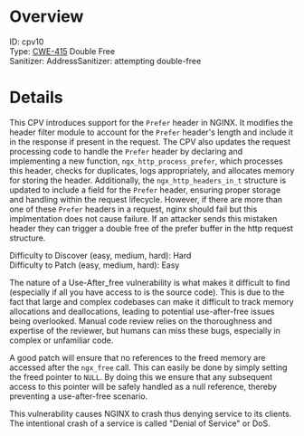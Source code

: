 # Overview

ID: cpv10<br>
Type: [CWE-415](https://cwe.mitre.org/data/definitions/415.html) Double Free<br>
Sanitizer: AddressSanitizer: attempting double-free<br>

# Details

This CPV introduces support for the `Prefer` header in NGINX. It modifies the header filter module to account for the `Prefer` header's length and include it in the response if present in the request. The CPV also updates the request processing code to handle the `Prefer` header by declaring and implementing a new function, `ngx_http_process_prefer`, which processes this header, checks for duplicates, logs appropriately, and allocates memory for storing the header. Additionally, the `ngx_http_headers_in_t` structure is updated to include a field for the `Prefer` header, ensuring proper storage and handling within the request lifecycle. However, if there are more than one of these `Prefer` headers in a request, nginx should fail but this implmentation does not cause failure. If an attacker sends this mistaken header they can trigger a double free of the prefer buffer in the http request structure.<br>

Difficulty to Discover (easy, medium, hard): Hard<br>
Difficulty to Patch (easy, medium, hard): Easy<br>

The nature of a Use-After_free vulnerability is what makes it difficult to find (especially if all you have access to is the source code). This is due to the fact that large and complex codebases can make it difficult to track memory allocations and deallocations, leading to potential use-after-free issues being overlooked. Manual code review relies on the thoroughness and expertise of the reviewer, but humans can miss these bugs, especially in complex or unfamiliar code. <br>

A good patch will ensure that no references to the freed memory are accessed after the `ngx_free` call. This can easily be done by simply setting the freed pointer to `NULL`. By doing this we ensure that any subsequent access to this pointer will be safely handled as a null reference, thereby preventing a use-after-free scenario.<br>

This vulnerability causes NGINX to crash thus denying service to its clients. The intentional crash of a service is called "Denial of Service" or DoS.<br>
